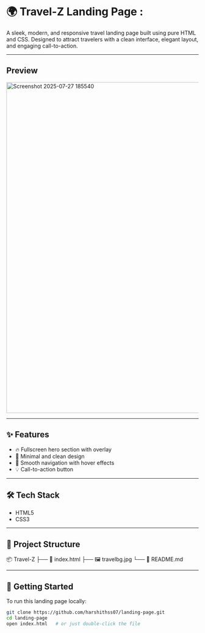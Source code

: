 # 🌍 Travel-Z Landing Page :

A sleek, modern, and responsive travel landing page built using pure HTML and CSS.
Designed to attract travelers with a clean interface, elegant layout, and engaging call-to-action.

---
## Preview 
<img width="1710" height="868" alt="Screenshot 2025-07-27 185540" src="https://github.com/user-attachments/assets/e79e7dd1-6ab9-4a0b-93d8-0db568c89f34" />


---

## ✨ Features

- 🔥 Fullscreen hero section with overlay
- 🎯 Minimal and clean design
- 🧭 Smooth navigation with hover effects
- 💡 Call-to-action button

---

## 🛠️ Tech Stack

- HTML5
- CSS3

---

## 📁 Project Structure
📦 Travel-Z
├── 📄 index.html
├── 🖼️ travelbg.jpg
└── 📜 README.md

---

## 🚀 Getting Started

To run this landing page locally:

```bash
git clone https://github.com/harshithss07/landing-page.git
cd landing-page
open index.html   # or just double-click the file


